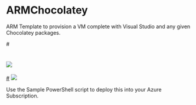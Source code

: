 # ARMChocolatey

ARM Template to provision a VM complete with Visual Studio and any given Chocolatey packages.

#<a href="https://portal.azure.com/#create/microsoft.template/uri/https%3A%2F%2Fraw.githubusercontent.com%2FAzure%2Fazure-quickstart-temp#lates%2Fmaster%2Fvisual-studio-dev-vm-chocolatey%2Fazuredeploy.json" target="_blank">
#    <img src="http://azuredeploy.net/deploybutton.png"/>
#</a>
<a href="http://armviz.io/#/?load=https://raw.githubusercontent.com/Azure/azure-quickstart-templates/master/visual-studio-dev-vm-chocolatey/azuredeploy.json" target="_blank">
    <img src="http://armviz.io/visualizebutton.png"/>
</a>

Use the Sample PowerShell script to deploy this into your Azure Subscription.
